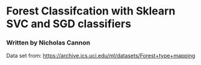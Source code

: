 # Forest Classifcation with Sklearn SVC and SGD classifiers

### Written by Nicholas Cannon

Data set from: https://archive.ics.uci.edu/ml/datasets/Forest+type+mapping
